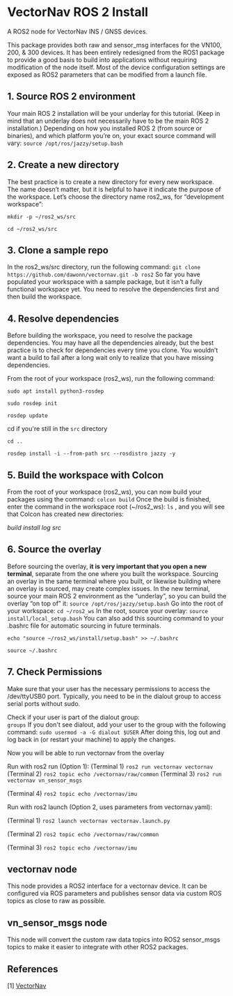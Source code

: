 <h1>VectorNav ROS 2 Install</h1>
A ROS2 node for VectorNav INS / GNSS devices. 

This package provides both raw and sensor_msg interfaces for the VN100, 200, & 300 devices. It has been entirely redesigned from the ROS1 package to provide a good basis to build into applications without requiring modification of the node itself. Most of the device configuration settings are exposed as ROS2 parameters that can be modified from a launch file.  

<h2>1. Source ROS 2 environment</h2> 

Your main ROS 2 installation will be your underlay for this tutorial. (Keep in mind that an underlay does not necessarily have to be the main ROS 2 installation.) Depending on how you installed ROS 2 (from source or binaries), and which platform you’re on, your exact source command will vary: 
```source /opt/ros/jazzy/setup.bash```
<h2>2. Create a new directory</h2>

The best practice is to create a new directory for every new workspace. The name doesn’t matter, but it is helpful to have it indicate the purpose of the workspace. Let’s choose the directory name ros2_ws, for “development workspace”: 
```
mkdir -p ~/ros2_ws/src 

cd ~/ros2_ws/src  
```
<h2>3. Clone a sample repo</h2>

In the ros2_ws/src directory, run the following command: 
```git clone https://github.com/dawonn/vectornav.git -b ros2```
So far you have populated your workspace with a sample package, but it isn’t a fully functional workspace yet. You need to resolve the dependencies first and then build the workspace. 

<h2>4. Resolve dependencies</h2>

Before building the workspace, you need to resolve the package dependencies. You may have all the dependencies already, but the best practice is to check for dependencies every time you clone. You wouldn’t want a build to fail after a long wait only to realize that you have missing dependencies. 

From the root of your workspace (ros2_ws), run the following command: 
```
sudo apt install python3-rosdep

sudo rosdep init

rosdep update
```
cd if you're still in the ``src`` directory 
```
cd ..

rosdep install -i --from-path src --rosdistro jazzy -y
```
<h2>5. Build the workspace with Colcon</h2>

From the root of your workspace (ros2_ws), you can now build your packages using the command: 
```colcon build```
Once the build is finished, enter the command in the workspace root (~/ros2_ws): 
```ls```
, and you will see that Colcon has created new directories: 

_build  install  log  src_

<h2>6. Source the overlay</h2>

Before sourcing the overlay, **it is very important that you open a new terminal**, separate from the one where you built the workspace. Sourcing an overlay in the same terminal where you built, or likewise building where an overlay is sourced, may create complex issues. In the new terminal, source your main ROS 2 environment as the “underlay”, so you can build the overlay “on top of” it: 
```source /opt/ros/jazzy/setup.bash```
Go into the root of your workspace: 
```cd ~/ros2_ws```
In the root, source your overlay: 
```source install/local_setup.bash```
You can also add this sourcing command to your .bashrc file for automatic sourcing in future terminals. 
```
echo "source ~/ros2_ws/install/setup.bash" >> ~/.bashrc

source ~/.bashrc
```
<h2>7. Check Permissions</h2>

Make sure that your user has the necessary permissions to access the /dev/ttyUSB0 port. Typically, you need to be in the dialout group to access serial ports without sudo. 

Check if your user is part of the dialout group:  
```groups```
If you don't see dialout, add your user to the group with the following command: 
```sudo usermod -a -G dialout $USER```
After doing this, log out and log back in (or restart your machine) to apply the changes. 

  

Now you will be able to run vectornav from the overlay 

Run with ros2 run (Option 1): 
(Terminal 1)
```ros2 run vectornav vectornav```
(Terminal 2)
```ros2 topic echo /vectornav/raw/common```
(Terminal 3) 
```ros2 run vectornav vn_sensor_msgs```

(Terminal 4) 
```ros2 topic echo /vectornav/imu```

Run with ros2 launch (Option 2, uses parameters from vectornav.yaml): 

(Terminal 1) 
```ros2 launch vectornav vectornav.launch.py```

(Terminal 2) 
```ros2 topic echo /vectornav/raw/common```

(Terminal 3) 
```ros2 topic echo /vectornav/imu```

<h2>vectornav node</h2>

This node provides a ROS2 interface for a vectornav device. It can be configured
via ROS parameters and publishes sensor data via custom ROS topics as close to raw as possible.


<h2>vn_sensor_msgs node</h2>

This node will convert the custom raw data topics into ROS2 sensor_msgs topics to make it easier 
to integrate with other ROS2 packages. 


<h2>References</h2>

[1] [VectorNav](http://www.vectornav.com/)
